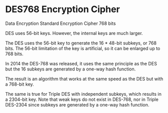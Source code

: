 # DES768 Encryption Cipher
Data Encryption Standard Encryption Cipher 768 bits

DES uses 56-bit keys. However, the internal keys are much larger. 

The DES uses the 56-bit key to generate the 16 * 48-bit subkeys, or 768 bits. The 56-bit limitation of the key is artificial, so it can be enlarged up to 768 bits.

In 2014 the DES-768 was released, it uses the same principle as the DES but the 16 subkeys are generated by a one-way hash function.

The result is an algorithm that works at the same speed as the DES but with a 768-bit key. 

The same is true for Triple DES with independent subkeys, which results in a 2304-bit key. Note that weak keys do not exist in DES-768, nor in Triple DES-2304 since subkeys are generated by a one-way hash function. 
